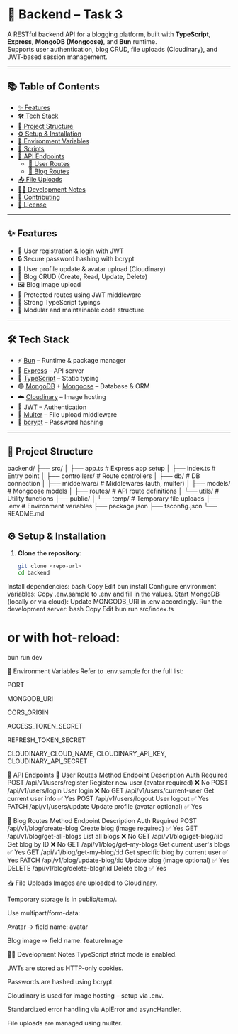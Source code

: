 # 📝 Backend – Task 3
A RESTful backend API for a blogging platform, built with **TypeScript**, **Express**, **MongoDB (Mongoose)**, and **Bun** runtime.  
Supports user authentication, blog CRUD, file uploads (Cloudinary), and JWT-based session management.

---

## 📚 Table of Contents

- [✨ Features](#-features)
- [🛠 Tech Stack](#-tech-stack)
- [📁 Project Structure](#-project-structure)
- [⚙️ Setup & Installation](#️-setup--installation)
- [🔐 Environment Variables](#-environment-variables)
- [📜 Scripts](#-scripts)
- [🔗 API Endpoints](#-api-endpoints)
  - [👤 User Routes](#-user-routes)
  - [📝 Blog Routes](#-blog-routes)
- [📤 File Uploads](#-file-uploads)
- [🧑‍💻 Development Notes](#-development-notes)
- [🤝 Contributing](#-contributing)
- [📄 License](#-license)

---

## ✨ Features

- 🔐 User registration & login with JWT
- 🔒 Secure password hashing with bcrypt
- 👤 User profile update & avatar upload (Cloudinary)
- 📝 Blog CRUD (Create, Read, Update, Delete)
- 🖼 Blog image upload
- 🔐 Protected routes using JWT middleware
- 🧠 Strong TypeScript typings
- 🧩 Modular and maintainable code structure

---

## 🛠 Tech Stack

- ⚡ [Bun](https://bun.sh/) – Runtime & package manager
- 🚀 [Express](https://expressjs.com/) – API server
- 🔷 [TypeScript](https://www.typescriptlang.org/) – Static typing
- 🟢 [MongoDB](https://www.mongodb.com/) + [Mongoose](https://mongoosejs.com/) – Database & ORM
- ☁️ [Cloudinary](https://cloudinary.com/) – Image hosting
- 🔐 [JWT](https://jwt.io/) – Authentication
- 📂 [Multer](https://github.com/expressjs/multer) – File upload middleware
- 🔑 [bcrypt](https://github.com/kelektiv/node.bcrypt.js) – Password hashing

---

## 📁 Project Structure
backend/
├── src/
│ ├── app.ts # Express app setup
│ ├── index.ts # Entry point
│ ├── controllers/ # Route controllers
│ ├── db/ # DB connection
│ ├── middelware/ # Middlewares (auth, multer)
│ ├── models/ # Mongoose models
│ ├── routes/ # API route definitions
│ └── utils/ # Utility functions
├── public/
│ └── temp/ # Temporary file uploads
├── .env # Environment variables
├── package.json
├── tsconfig.json
└── README.md


## ⚙️ Setup & Installation
1. **Clone the repository**:
   ```bash
   git clone <repo-url>
   cd backend
Install dependencies:
bash
Copy
Edit
bun install
Configure environment variables:
Copy .env.sample to .env and fill in the values.
Start MongoDB (locally or via cloud):
Update MONGODB_URI in .env accordingly.
Run the development server:
bash
Copy
Edit
bun run src/index.ts
# or with hot-reload:
bun run dev


🔐 Environment Variables
Refer to .env.sample for the full list:

PORT

MONGODB_URI

CORS_ORIGIN

ACCESS_TOKEN_SECRET

REFRESH_TOKEN_SECRET

CLOUDINARY_CLOUD_NAME, CLOUDINARY_API_KEY, CLOUDINARY_API_SECRET

🔗 API Endpoints
👤 User Routes
Method	Endpoint	Description	Auth Required
POST	/api/v1/users/register	Register new user (avatar required)	❌ No
POST	/api/v1/users/login	User login	❌ No
GET	/api/v1/users/current-user	Get current user info	✅ Yes
POST	/api/v1/users/logout	User logout	✅ Yes
PATCH	/api/v1/users/update	Update profile (avatar optional)	✅ Yes

📝 Blog Routes
Method	Endpoint	Description	Auth Required
POST	/api/v1/blog/create-blog	Create blog (image required)	✅ Yes
GET	/api/v1/blog/get-all-blogs	List all blogs	❌ No
GET	/api/v1/blog/get-blog/:id	Get blog by ID	❌ No
GET	/api/v1/blog/get-my-blogs	Get current user's blogs	✅ Yes
GET	/api/v1/blog/get-my-blog/:id	Get specific blog by current user	✅ Yes
PATCH	/api/v1/blog/update-blog/:id	Update blog (image optional)	✅ Yes
DELETE	/api/v1/blog/delete-blog/:id	Delete blog	✅ Yes

📤 File Uploads
Images are uploaded to Cloudinary.

Temporary storage is in public/temp/.

Use multipart/form-data:

Avatar → field name: avatar

Blog image → field name: featureImage

🧑‍💻 Development Notes
TypeScript strict mode is enabled.

JWTs are stored as HTTP-only cookies.

Passwords are hashed using bcrypt.

Cloudinary is used for image hosting – setup via .env.

Standardized error handling via ApiError and asyncHandler.

File uploads are managed using multer.

